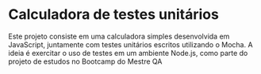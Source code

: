 # Calculadora de testes unitários
 Este projeto consiste em uma calculadora simples desenvolvida em JavaScript, juntamente com testes unitários escritos utilizando o Mocha. A ideia é exercitar o uso de testes em um ambiente Node.js, como parte do projeto de estudos no Bootcamp do Mestre QA
